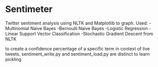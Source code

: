 # Sentimeter
Twitter sentiment analysis using NLTK and Matplotlib to graph. 
Used: 
-Multinomial Naive Bayes
-Bernoulli Naive Bayes
-Logistic Regression
-Linear Support Vector Classification
-Stochastic Gradient Descent
from NLTK

to create a confidence percentage of a specific term in context of live tweets. 
sentiment_write.py and sentiment_load.py are distinct to learn pickling
